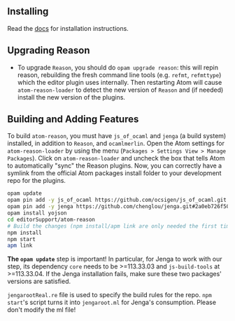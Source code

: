 
Installing
------------------
Read the [docs](http://facebook.github.io/reason/tools.html#merlin-atom) for installation instructions.


Upgrading Reason
------------------

- To upgrade `Reason`, you should do `opam upgrade reason`: this will repin reason, rebuilding the fresh command line tools (e.g. `refmt`, `refmttype`) which the editor plugin uses internally. Then restarting Atom will cause `atom-reason-loader` to detect the new version of `Reason` and (if needed) install the new version of the plugins.


Building and Adding Features
------------------
To build `atom-reason`, you must have `js_of_ocaml` and `jenga` (a build system) installed, in addition to `Reason`, and `ocamlmerlin`.
Open the Atom settings for `atom-reason-loader` by using the menu (`Packages > Settings View > Manage Packages`). Click on `atom-reason-loader` and uncheck the box that tells Atom to automatically "sync" the Reason plugins. Now, you can correctly have a symlink from the official Atom packages install folder to your development repo for the plugins.

```sh
opam update
opam pin add -y js_of_ocaml https://github.com/ocsigen/js_of_ocaml.git
opam pin add -y jenga https://github.com/chenglou/jenga.git#2a0eb726f503038ad70d43f8e8bbb4c41223108a
opam install yojson
cd editorSupport/atom-reason
# Build the changes (npm install/apm link are only needed the first time)
npm install
npm start
apm link
```

**The `opam update`** step is important! In particular, for Jenga to work with our step, its dependency `core` needs to be >=113.33.03 and `js-build-tools` at >=113.33.04. If the Jenga installation fails, make sure these two packages' versions are satisfied.

`jengarootReal.re` file is used to specify the build rules for the repo. `npm start`'s script turns it into `jengaroot.ml` for Jenga's consumption. Please don't modify the ml file!
